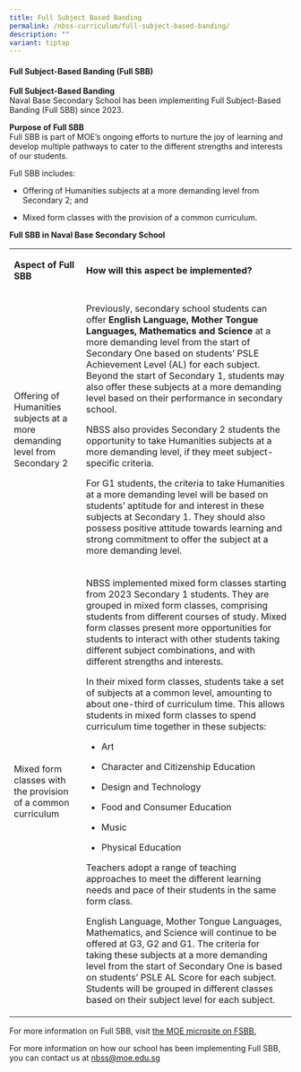 ```yaml
---
title: Full Subject Based Banding
permalink: /nbss-curriculum/full-subject-based-banding/
description: ""
variant: tiptap
---
```

<h4><strong>Full Subject-Based Banding (Full SBB)</strong></h4>
<p><strong>Full Subject-Based Banding<br></strong>Naval Base Secondary School
has been implementing Full Subject-Based Banding (Full SBB) since 2023.</p>
<p><strong>Purpose of Full SBB<br></strong>Full SBB is part of MOE’s ongoing
efforts to nurture the joy of learning and develop multiple pathways to
cater to the different strengths and interests of our students.</p>
<p>Full SBB includes:</p>
<ul data-tight="true" class="tight">
<li>
<p>Offering of Humanities subjects at a more demanding level from Secondary
2; and</p>
</li>
<li>
<p>Mixed form classes with the provision of a common curriculum.</p>
</li>
</ul>
<p><strong>Full SBB in Naval Base Secondary School</strong>
</p>
<table style="minWidth: 50px">
<colgroup>
<col>
<col>
</colgroup>
<tbody>
<tr>
<td rowspan="1" colspan="1">
<p><strong>Aspect of Full SBB</strong>
</p>
</td>
<td rowspan="1" colspan="1">
<p><strong>How will this aspect be implemented?</strong>
</p>
</td>
</tr>
<tr>
<td rowspan="1" colspan="1">
<p>Offering of Humanities subjects at a more demanding level from Secondary
2</p>
</td>
<td rowspan="1" colspan="1">
<p>Previously, secondary school students can offer&nbsp;<strong>English Language, Mother Tongue Languages,</strong>&nbsp;<strong>Mathematics and Science&nbsp;</strong>at
a more demanding level from the start of Secondary One based on students’
PSLE Achievement Level (AL) for each subject. Beyond the start of Secondary
1, students may also offer these subjects at a more demanding level based
on their performance in secondary school.</p>
<p></p>
<p>NBSS also provides Secondary 2 students the opportunity to take Humanities
subjects at a more demanding level, if they meet subject-specific criteria.</p>
<p></p>
<p>For G1 students, the criteria to take Humanities at a more demanding level
will be based on students’ aptitude for and interest in these subjects
at&nbsp;Secondary 1.&nbsp;They should also possess positive attitude towards
learning and strong commitment to offer the subject at a more demanding
level.</p>
</td>
</tr>
<tr>
<td rowspan="1" colspan="1">
<p>Mixed form classes with the provision of a common curriculum</p>
</td>
<td rowspan="1" colspan="1">
<p>NBSS implemented mixed form classes starting from 2023 Secondary 1 students.
They are grouped in mixed form classes, comprising students from different
courses of study.&nbsp;Mixed form classes present more opportunities for
students to interact with other students taking different subject combinations,
and with different strengths and interests.</p>
<p>In their mixed form classes, students take a set of subjects at a common
level, amounting to about one-third of curriculum time. This allows students
in mixed form classes to spend curriculum time together in these subjects:</p>
<ul data-tight="true" class="tight">
<li>
<p>Art</p>
</li>
<li>
<p>Character and Citizenship Education</p>
</li>
<li>
<p>Design and Technology</p>
</li>
<li>
<p>Food and Consumer Education</p>
</li>
<li>
<p>Music</p>
</li>
<li>
<p>Physical Education</p>
</li>
</ul>
<p>Teachers adopt a range of teaching approaches to meet the different learning
needs and pace of their students in the same form class.</p>
<p>English Language, Mother Tongue Languages, Mathematics, and Science will
continue to be offered at G3, G2 and G1. The criteria for taking these
subjects at a more demanding level from the start of Secondary One is based
on students’ PSLE AL Score for each subject. Students will be grouped in
different classes based on their subject level for each subject.</p>
</td>
</tr>
</tbody>
</table>
<p>For more information on Full SBB, visit <a href="http://www.moe.gov.sg/microsites/psle-fsbb" rel="noopener noreferrer nofollow" target="_blank">the MOE microsite on FSBB.</a>
</p>
<p>For more information on how our school has been implementing Full SBB,
you can contact us at&nbsp;<a href="mailto:nbss@moe.edu.sg" rel="noopener noreferrer nofollow" target="_blank">nbss@moe.edu.sg</a>
</p>